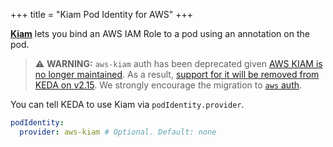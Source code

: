 +++
title = "Kiam Pod Identity for AWS"
+++

[**Kiam**](https://github.com/uswitch/kiam/) lets you bind an AWS IAM Role to a pod using an annotation on the pod.

> ⚠️ **WARNING:** `aws-kiam` auth has been deprecated given [AWS KIAM is no longer maintained](https://github.com/uswitch/kiam/#-%EF%B8%8Fthis-project-is-now-being-abandoned-%EF%B8%8F-). As a result, [support for it will be removed from KEDA on v2.15](https://github.com/kedacore/keda/discussions/5342). We strongly encourage the migration to [`aws` auth](./aws.md).

You can tell KEDA to use Kiam via `podIdentity.provider`.

```yaml
podIdentity:
  provider: aws-kiam # Optional. Default: none
```
